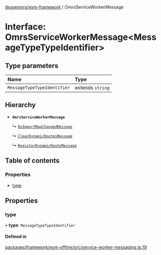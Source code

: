 [@openmrs/esm-framework](../API.md) / OmrsServiceWorkerMessage

# Interface: OmrsServiceWorkerMessage<MessageTypeTypeIdentifier\>

## Type parameters

| Name | Type |
| :------ | :------ |
| `MessageTypeTypeIdentifier` | extends `string` |

## Hierarchy

- **`OmrsServiceWorkerMessage`**

  ↳ [`OnImportMapChangedMessage`](OnImportMapChangedMessage.md)

  ↳ [`ClearDynamicRoutesMessage`](ClearDynamicRoutesMessage.md)

  ↳ [`RegisterDynamicRouteMessage`](RegisterDynamicRouteMessage.md)

## Table of contents

### Properties

- [type](OmrsServiceWorkerMessage.md#type)

## Properties

### type

• **type**: `MessageTypeTypeIdentifier`

#### Defined in

[packages/framework/esm-offline/src/service-worker-messaging.ts:19](https://github.com/openmrs/openmrs-esm-core/blob/master/packages/framework/esm-offline/src/service-worker-messaging.ts#L19)
